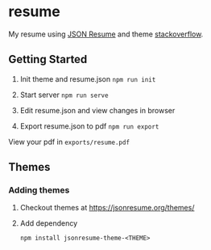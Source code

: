 # resume

My resume using [JSON Resume](https://jsonresume.org/) and theme [stackoverflow](https://www.npmjs.com/package/jsonresume-theme-stackoverflow).

## Getting Started

1. Init theme and resume.json `npm run init`

2. Start server `npm run serve`

3. Edit resume.json and view changes in browser

4. Export resume.json to pdf `npm run export`

View your pdf in `exports/resume.pdf`

## Themes

### Adding themes

1. Checkout themes at https://jsonresume.org/themes/

2. Add dependency 
    ```shell
    npm install jsonresume-theme-<THEME>
    ```
